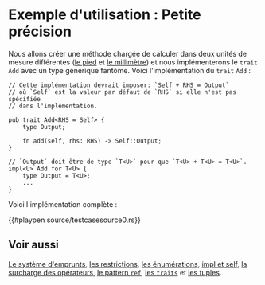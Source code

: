 # Exemple d'utilisation : Petite précision

Nous allons créer une méthode chargée de calculer dans deux unités de mesure différentes ([le pied][pied] et [le millimètre][mm]) et nous implémenterons le `trait` `Add` avec un type générique fantôme. Voici l'implémentation du `trait` `Add` :

```rust,ignore
// Cette implémentation devrait imposer: `Self + RHS = Output`
// où `Self` est la valeur par défaut de `RHS` si elle n'est pas spécifiée 
// dans l'implémentation.

pub trait Add<RHS = Self> {
    type Output;

    fn add(self, rhs: RHS) -> Self::Output;
}

// `Output` doit être de type `T<U>` pour que `T<U> + T<U> = T<U>`.
impl<U> Add for T<U> {
    type Output = T<U>;
    ...
}
```

Voici l'implémentation complète :

{{#playpen source/testcasesource0.rs}}

## Voir aussi

[Le système d'emprunts][emprunts], [les restrictions][bounds], [les énumérations][enums], [impl et self][impl_n_self], [la surcharge des opérateurs][overloading], [le pattern `ref`][ref], [les `traits`][traits] et [les tuples][tuples].

[pied]: https://fr.wikipedia.org/wiki/Pied_%28unité%29
[mm]: https://fr.wikipedia.org/wiki/Mètre#Description_des_sous-multiples
[emprunts]: ../chapitre13/borrowing.html
[bounds]: ../chapitre12/restrictions.html
[enums]: ../chapitre3/enum.html
[impl_n_self]: ../chapitre8/methodes.html
[overloading]: ../chapitre14/opoverloading.html
[ref]: ../chapitre13/refpattern.html
[traits]: ../chapitre14/traits.html
[tuples]: ../chapitre3/struct.html
